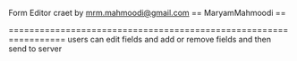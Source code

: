 Form Editor craet by mrm.mahmoodi@gmail.com == MaryamMahmoodi ==

=================================================================
users can edit fields and add or remove fields and then send to server